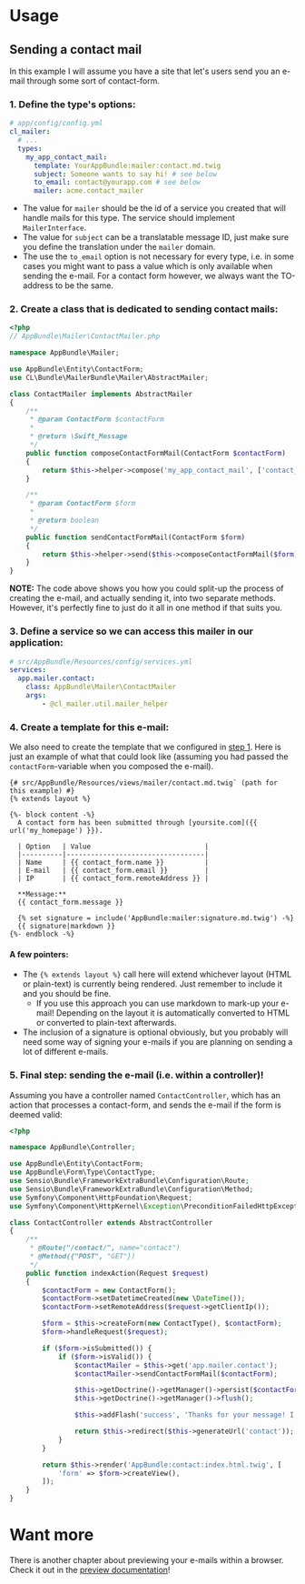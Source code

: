 # Usage

## Sending a contact mail

In this example I will assume you have a site that let's users send you an e-mail through some sort of contact-form.

### 1. Define the type's options:
```yaml
# app/config/config.yml
cl_mailer:
  # ...
  types:
    my_app_contact_mail:
      template: YourAppBundle:mailer:contact.md.twig
      subject: Someone wants to say hi! # see below
      to_email: contact@yourapp.com # see below
      mailer: acme.contact_mailer
```

- The value for `mailer` should be the id of a service you created that will handle mails for this type. The service should implement `MailerInterface`.
- The value for `subject` can be a translatable message ID, just make sure you define the translation under the `mailer` domain.
- The use the `to_email` option is not necessary for every type, i.e. in some cases you might want to pass a value
which is only available when sending the e-mail. For a contact form however, we always want the TO-address to be the same.


### 2. Create a class that is dedicated to sending contact mails:

```php
<?php
// AppBundle\Mailer\ContactMailer.php

namespace AppBundle\Mailer;

use AppBundle\Entity\ContactForm;
use CL\Bundle\MailerBundle\Mailer\AbstractMailer;

class ContactMailer implements AbstractMailer
{
    /**
     * @param ContactForm $contactForm
     *
     * @return \Swift_Message
     */
    public function composeContactFormMail(ContactForm $contactForm)
    {
        return $this->helper->compose('my_app_contact_mail', ['contact_form' => $contactForm]);
    }

    /**
     * @param ContactForm $form
     *
     * @return boolean
     */
    public function sendContactFormMail(ContactForm $form)
    {
        return $this->helper->send($this->composeContactFormMail($form));
    }
}
```

**NOTE:** The code above shows you how you could split-up the process of creating the e-mail, and actually sending it,
into two separate methods. However, it's perfectly fine to just do it all in one method if that suits you.


### 3. Define a service so we can access this mailer in our application:

```yaml
# src/AppBundle/Resources/config/services.yml
services:
  app.mailer.contact:
    class: AppBundle\Mailer\ContactMailer
    args:
        - @cl_mailer.util.mailer_helper
```


### 4. Create a template for this e-mail:

We also need to create the template that we configured in [step 1](#1-define-the-types-options).
Here is just an example of what that could look like (assuming you had passed the `contactForm`-variable when you composed the e-mail).

```twig
{# src/AppBundle/Resources/views/mailer/contact.md.twig` (path for this example) #}
{% extends layout %}

{%- block content -%}
  A contact form has been submitted through [yoursite.com]({{ url('my_homepage') }}).

  | Option   | Value                            |
  |----------|----------------------------------|
  | Name     | {{ contact_form.name }}          |
  | E-mail   | {{ contact_form.email }}         |
  | IP       | {{ contact_form.remoteAddress }} |

  **Message:**
  {{ contact_form.message }}

  {% set signature = include('AppBundle:mailer:signature.md.twig') -%}
  {{ signature|markdown }}
{%- endblock -%}

```

#### A few pointers:
- The `{% extends layout %}` call here will extend whichever layout (HTML or plain-text) is currently being rendered.
Just remember to include it and you should be fine.
  - If you use this approach you can use markdown to mark-up your e-mail! Depending on the layout it is automatically
  converted to HTML or converted to plain-text afterwards.
- The inclusion of a signature is optional obviously, but you probably will need some way of signing your e-mails if you
are planning on sending a lot of different e-mails.


### 5. Final step: sending the e-mail (i.e. within a controller)!

Assuming you have a controller named `ContactController`, which has an action that processes a contact-form,
and sends the e-mail if the form is deemed valid:

```php
<?php

namespace AppBundle\Controller;

use AppBundle\Entity\ContactForm;
use AppBundle\Form\Type\ContactType;
use Sensio\Bundle\FrameworkExtraBundle\Configuration\Route;
use Sensio\Bundle\FrameworkExtraBundle\Configuration\Method;
use Symfony\Component\HttpFoundation\Request;
use Symfony\Component\HttpKernel\Exception\PreconditionFailedHttpException;

class ContactController extends AbstractController
{
    /**
     * @Route("/contact/", name="contact")
     * @Method({"POST", "GET"})
     */
    public function indexAction(Request $request)
    {
        $contactForm = new ContactForm();
        $contactForm->setDatetimeCreated(new \DateTime());
        $contactForm->setRemoteAddress($request->getClientIp());

        $form = $this->createForm(new ContactType(), $contactForm);
        $form->handleRequest($request);

        if ($form->isSubmitted()) {
            if ($form->isValid()) {
                $contactMailer = $this->get('app.mailer.contact');
                $contactMailer->sendContactFormMail($contactForm);

                $this->getDoctrine()->getManager()->persist($contactForm);
                $this->getDoctrine()->getManager()->flush();

                $this->addFlash('success', 'Thanks for your message! I will try to reply as soon as possible!');

                return $this->redirect($this->generateUrl('contact'));
            }
        }

        return $this->render('AppBundle:contact:index.html.twig', [
            'form' => $form->createView(),
        ]);
    }
}
```

# Want more

There is another chapter about previewing your e-mails within a browser.
Check it out in the [preview documentation](https://github.com/cleentfaar/CLMailerBundle/blob/master/Resources/doc/preview.md)!

